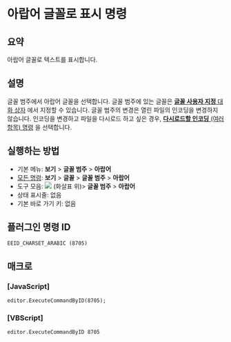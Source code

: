 # 아랍어 글꼴로 표시 명령

## 요약

아랍어 글꼴로 텍스트를 표시합니다.

## 설명

글꼴 범주에서 아랍어 글꼴을 선택합니다.
글꼴 범주에 있는 글꼴은 [**글꼴 사용자 지정** 대화 상자](../../dlg/properties/font/index) 에서
지정할 수 있습니다. 글꼴 범주의 변경은 열린 파일의 인코딩을 변경하지 않습니다.
인코딩을 변경하고 파일을 다시로드 하고 싶은 경우,
[**다시로드할 인코딩** (여러 항목) 명령](../file/file_reload_defined) 을 선택합니다.

## 실행하는 방법

- 기본 메뉴: **보기** \> **글꼴 범주** \> **아랍어**
- [모든 명령](../tools/all_commands): **보기** \> **글꼴** \> **글꼴 범주** \> **아랍어**
- 도구 모음: ![](../../images/fontpopup..png) (화살표 위)\> **글꼴 범주** \> **아랍어**
- 상태 표시줄: 없음
- 기본 바로 가기 키: 없음

## 플러그인 명령 ID

```
EEID_CHARSET_ARABIC (8705)
```

## 매크로

### \[JavaScript\]

```
editor.ExecuteCommandByID(8705);
```

### \[VBScript\]

```
editor.ExecuteCommandByID 8705
```
